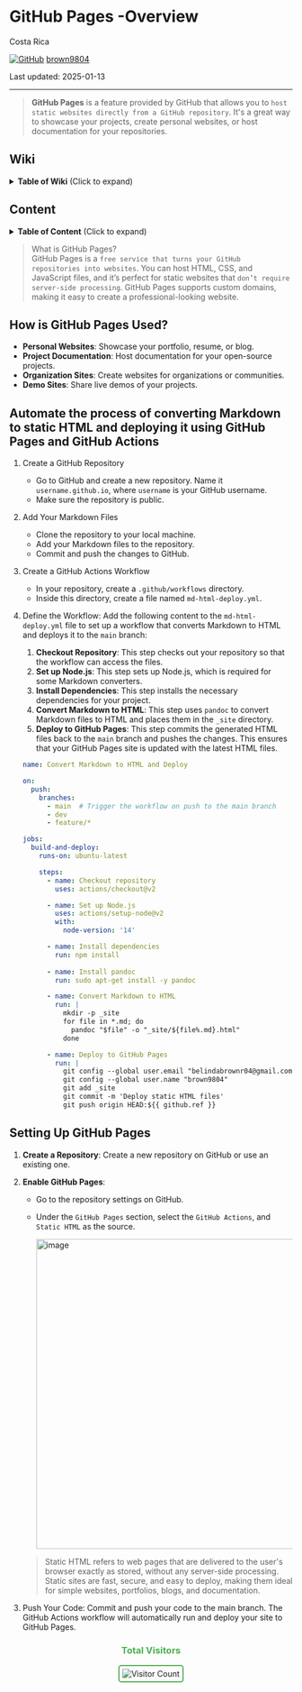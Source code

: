 # GitHub Pages -Overview 

Costa Rica

[![GitHub](https://img.shields.io/badge/--181717?logo=github&logoColor=ffffff)](https://github.com/) [brown9804](https://github.com/brown9804)

Last updated: 2025-01-13

----------------------

> **GitHub Pages** is a feature provided by GitHub that allows you to `host static websites directly from a GitHub repository`. It's a great way to showcase your projects, create personal websites, or host documentation for your repositories. 

## Wiki 

<details>
<summary><b>Table of Wiki</b> (Click to expand)</summary>

- [Websites for you and your projects](https://pages.github.com/)
- [Essentials of automated application deployment with GitHub Actions and GitHub Pages](https://resources.github.com/learn/pathways/automation/essentials/automated-application-deployment-with-github-actions-and-pages/)

</details>

## Content 

<details>
<summary><b>Table of Content</b> (Click to expand)</summary>

- [Wiki](#wiki)
- [Content](#content)
- [How is GitHub Pages Used?](#how-is-github-pages-used)
- [Automate the process of converting Markdown to static HTML and deploying it using GitHub Pages and GitHub Actions](#automate-the-process-of-converting-markdown-to-static-html-and-deploying-it-using-github-pages-and-github-actions)
- [Setting Up GitHub Pages](#setting-up-github-pages)

</details>

> What is GitHub Pages? <br/>
> GitHub Pages is a `free service that turns your GitHub repositories into websites`. You can host HTML, CSS, and JavaScript files, and it’s perfect for static websites that `don’t require server-side processing`. GitHub Pages supports custom domains, making it easy to create a professional-looking website.

## How is GitHub Pages Used?
- **Personal Websites**: Showcase your portfolio, resume, or blog.
- **Project Documentation**: Host documentation for your open-source projects.
- **Organization Sites**: Create websites for organizations or communities.
- **Demo Sites**: Share live demos of your projects.

## Automate the process of converting Markdown to static HTML and deploying it using GitHub Pages and GitHub Actions

1. Create a GitHub Repository
      - Go to GitHub and create a new repository. Name it `username.github.io`, where `username` is your GitHub username.
      - Make sure the repository is public.
2. Add Your Markdown Files
      - Clone the repository to your local machine.
      - Add your Markdown files to the repository.
      - Commit and push the changes to GitHub.
3. Create a GitHub Actions Workflow
      - In your repository, create a `.github/workflows` directory.
      - Inside this directory, create a file named `md-html-deploy.yml`.
4. Define the Workflow: Add the following content to the `md-html-deploy.yml` file to set up a workflow that converts Markdown to HTML and deploys it to the `main` branch:
      1. **Checkout Repository**: This step checks out your repository so that the workflow can access the files.
      2. **Set up Node.js**: This step sets up Node.js, which is required for some Markdown converters.
      3. **Install Dependencies**: This step installs the necessary dependencies for your project.
      4. **Convert Markdown to HTML**: This step uses `pandoc` to convert Markdown files to HTML and places them in the `_site` directory.
      5. **Deploy to GitHub Pages**: This step commits the generated HTML files back to the `main` branch and pushes the changes. This ensures that your GitHub Pages site is updated with the latest HTML files.
      
      ```yaml
      name: Convert Markdown to HTML and Deploy
      
      on:
        push:
          branches:
            - main  # Trigger the workflow on push to the main branch
            - dev
            - feature/*
      
      jobs:
        build-and-deploy:
          runs-on: ubuntu-latest
      
          steps:
            - name: Checkout repository
              uses: actions/checkout@v2
      
            - name: Set up Node.js
              uses: actions/setup-node@v2
              with:
                node-version: '14'
      
            - name: Install dependencies
              run: npm install
              
            - name: Install pandoc
              run: sudo apt-get install -y pandoc
      
            - name: Convert Markdown to HTML
              run: |
                mkdir -p _site
                for file in *.md; do
                  pandoc "$file" -o "_site/${file%.md}.html"
                done
      
            - name: Deploy to GitHub Pages
              run: |
                git config --global user.email "belindabrownr04@gmail.com"
                git config --global user.name "brown9804"
                git add _site
                git commit -m 'Deploy static HTML files'
                git push origin HEAD:${{ github.ref }}
      ```

## Setting Up GitHub Pages
1. **Create a Repository**: Create a new repository on GitHub or use an existing one.
2. **Enable GitHub Pages**:
   - Go to the repository settings on GitHub.
   - Under the `GitHub Pages` section, select the `GitHub Actions`, and `Static HTML` as the source.
  
     <img width="550" alt="image" src="https://github.com/user-attachments/assets/0cd35974-0274-4317-ade0-97a1387175e8" />

    > Static HTML refers to web pages that are delivered to the user's browser exactly as stored, without any server-side processing. Static sites are fast, secure, and easy to deploy, making them ideal for simple websites, portfolios, blogs, and documentation.
3. Push Your Code: Commit and push your code to the main branch. The GitHub Actions workflow will automatically run and deploy your site to GitHub Pages.

<div align="center">
  <h3 style="color: #4CAF50;">Total Visitors</h3>
  <img src="https://profile-counter.glitch.me/brown9804/count.svg" alt="Visitor Count" style="border: 2px solid #4CAF50; border-radius: 5px; padding: 5px;"/>
</div>
